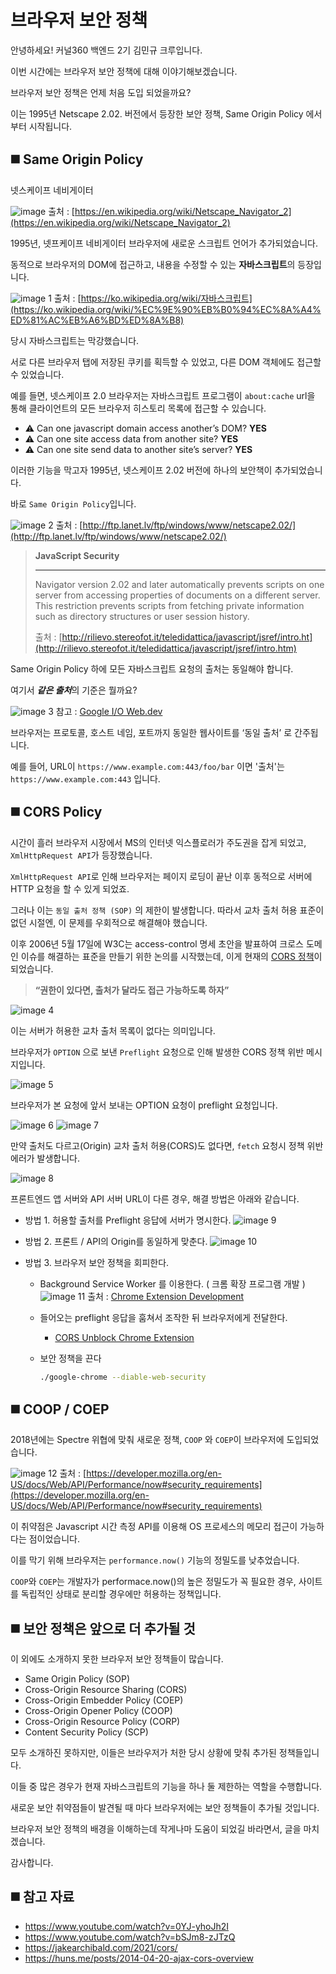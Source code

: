 # 브라우저 보안 정책

안녕하세요! 커널360 백엔드 2기 김민규 크루입니다.

이번 시간에는 브라우저 보안 정책에 대해 이야기해보겠습니다.

브라우저 보안 정책은 언제 처음 도입 되었을까요?

이는 1995년 Netscape 2.02. 버전에서 등장한 보안 정책, Same Origin Policy 에서 부터 시작됩니다.

## ◼️ Same Origin Policy

넷스케이프 네비게이터

![image](https://github.com/user-attachments/assets/31878d76-7105-41ee-bb52-541faa41d827)
출처 : [https://en.wikipedia.org/wiki/Netscape_Navigator_2](https://en.wikipedia.org/wiki/Netscape_Navigator_2)

1995년, 넷프케이프 네비게이터 브라우저에 새로운 스크립트 언어가 추가되었습니다.

동적으로 브라우저의 DOM에 접근하고, 내용을 수정할 수 있는 **자바스크립트**의 등장입니다.

![image 1](https://github.com/user-attachments/assets/bd398984-8526-42da-b90b-12506ddd567a)
출처 : [https://ko.wikipedia.org/wiki/자바스크립트](https://ko.wikipedia.org/wiki/%EC%9E%90%EB%B0%94%EC%8A%A4%ED%81%AC%EB%A6%BD%ED%8A%B8)

당시 자바스크립트는 막강했습니다.

서로 다른 브라우저 탭에 저장된 쿠키를 획득할 수 있었고, 다른 DOM 객체에도 접근할 수 있었습니다. 

예를 들면, 넷스케이프 2.0 브라우저는 자바스크립트 프로그램이 `about:cache`  url을 통해 클라이언트의 모든 브라우저 히스토리 목록에 접근할 수 있습니다. 

- ⚠️ Can one javascript domain access another’s DOM?  **YES**
- ⚠️ Can one site access data from another site? **YES**
- ⚠️ Can one site send data to another site’s server? **YES**

이러한 기능을 막고자 1995년, 넷스케이프 2.02 버전에 하나의 보안책이 추가되었습니다.

바로 `Same Origin Policy`입니다.

![image 2](https://github.com/user-attachments/assets/6a0454bc-1938-4200-b75c-d505f1179da0)
출처 : [http://ftp.lanet.lv/ftp/windows/www/netscape2.02/](http://ftp.lanet.lv/ftp/windows/www/netscape2.02/)

> **JavaScript Security**
> 
> 
> ---
> 
> Navigator version 2.02 and later automatically prevents scripts on one server from accessing properties of documents on a different server. This restriction prevents scripts from fetching private information such as directory structures or user session history.
> 
> 출처 : [http://rilievo.stereofot.it/teledidattica/javascript/jsref/intro.ht](http://rilievo.stereofot.it/teledidattica/javascript/jsref/intro.htm)
> 

Same Origin Policy 하에 모든 자바스크립트 요청의 출처는 동일해야 합니다.

여기서 ***같은 출처***의 기준은 뭘까요?

![image 3](https://github.com/user-attachments/assets/379acbf4-4593-4a6a-9720-673653f2a669)
참고 : [Google I/O Web.dev](https://web.dev/articles/same-site-same-origin?hl=ko)

브라우저는 프로토콜, 호스트 네임, 포트까지 동일한 웹사이트를 ‘동일 출처’ 로 간주됩니다.

예를 들어, URL이 `https://www.example.com:443/foo/bar` 이면 '출처'는 `https://www.example.com:443` 입니다.

## ◼️ CORS Policy

시간이 흘러 브라우저 시장에서 MS의 인터넷 익스플로러가 주도권을 잡게 되었고, `XmlHttpRequest API`가 등장했습니다. 

`XmlHttpRequest API`로 인해 브라우저는 페이지 로딩이 끝난 이후 동적으로 서버에 HTTP 요청을 할 수 있게 되었죠. 

그러나 이는 `동일 출처 정책 (SOP)` 의 제한이 발생합니다. 따라서 교차 출처 허용 표준이 없던 시절엔, 이 문제를 우회적으로 해결해야 했습니다. 

이후 2006년 5월 17일에 W3C는 access-control 명세 초안을 발표하여 크로스 도메인 이슈를 해결하는 표준을 만들기 위한 논의를 시작했는데, 이게 현재의 [CORS 정책](https://en.wikipedia.org/wiki/Cross-origin_resource_sharing)이 되었습니다.

> **“권한이 있다면, 출처가 달라도 접근 가능하도록 하자”**

![image 4](https://github.com/user-attachments/assets/5166e9d8-3f05-4df1-bd34-b17cd78a4b77)

이는 서버가 허용한 교차 출처 목록이 없다는 의미입니다.

브라우저가 `OPTION` 으로 보낸 `Preflight` 요청으로 인해 발생한 CORS 정책 위반 메시지입니다. 

![image 5](https://github.com/user-attachments/assets/6a6873e5-5f5f-4502-8bb0-b51e23b57609)

브라우저가 본 요청에 앞서 보내는 OPTION 요청이 preflight 요청입니다.

![image 6](https://github.com/user-attachments/assets/3725ee69-ae9e-4e48-9561-a693dc0e3b2a)
![image 7](https://github.com/user-attachments/assets/6b596f02-692f-442d-ad44-74c971507d28)

만약 출처도 다르고(Origin) 교차 출처 허용(CORS)도 없다면, `fetch` 요청시 정책 위반 에러가 발생합니다.

![image 8](https://github.com/user-attachments/assets/75b789e2-f112-412d-be9c-0a498738a97a)

프론트엔드 앱 서버와 API 서버 URL이 다른 경우, 해결 방법은 아래와 같습니다.

- 방법 1. 허용할 출처를 Preflight 응답에 서버가 명시한다.
    ![image 9](https://github.com/user-attachments/assets/841425ed-04d8-42d6-8f45-8827ef1bd4a7)

- 방법 2. 프론트 / API의 Origin를 동일하게 맞춘다.
    ![image 10](https://github.com/user-attachments/assets/efeaf07f-2ee8-4dd7-9e27-2f2e18ef184f)

- 방법 3. 브라우저 보안 정책을 회피한다.
    - Background Service Worker 를 이용한다. ( 크롬 확장 프로그램 개발 )
        ![image 11](https://github.com/user-attachments/assets/4fdfaf4f-0dc7-4dc2-9616-741f93b4d7df)
        출처 : [Chrome Extension Development](https://developer.chrome.com/docs/extensions/develop/concepts/network-requests?hl=ko)
    - 들어오는 preflight 응답을 훔쳐서 조작한 뒤 브라우저에게 전달한다.
        - [CORS Unblock Chrome Extension](https://chromewebstore.google.com/detail/cors-unblock/lfhmikememgdcahcdlaciloancbhjino)
    - 보안 정책을 끈다
        
        ```bash
        ./google-chrome --diable-web-security
        ```
        
## ◼️ COOP / COEP

2018년에는 Spectre 위협에 맞춰 새로운 정책, `COOP` 와 `COEP`이 브라우저에 도입되었습니다.

![image 12](https://github.com/user-attachments/assets/2786690c-952f-4507-a174-353c69107488)
출처 : [https://developer.mozilla.org/en-US/docs/Web/API/Performance/now#security_requirements](https://developer.mozilla.org/en-US/docs/Web/API/Performance/now#security_requirements)

 이 취약점은 Javascript 시간 측정 API를 이용해 OS 프로세스의 메모리 접근이 가능하다는 점이었습니다. 

 이를 막기 위해 브라우저는 `performance.now()` 기능의 정밀도를 낮추었습니다.
 
`COOP`와 `COEP`는 개발자가 performace.now()의 높은 정밀도가 꼭 필요한 경우, 사이트를 독립적인 상태로 분리할 경우에만 허용하는 정책입니다.

## ◼️ 보안 정책은 앞으로 더 추가될 것

이 외에도 소개하지 못한 브라우저 보안 정책들이 많습니다.

- Same Origin Policy (SOP)
- Cross-Origin Resource Sharing (CORS)
- Cross-Origin Embedder Policy (COEP)
- Cross-Origin Opener Policy (COOP)
- Cross-Origin Resource Policy (CORP)
- Content Security Policy (SCP)

모두 소개하진 못하지만, 이들은 브라우저가 처한 당시 상황에 맞춰 추가된 정책들입니다.

이들 중 많은 경우가 현재 자바스크립트의 기능을 하나 둘 제한하는 역할을 수행합니다. 

새로운 보안 취약점들이 발견될 때 마다 브라우저에는 보안 정책들이 추가될 것입니다. 

브라우저 보안 정책의 배경을 이해하는데 작게나마 도움이 되었길 바라면서, 글을 마치겠습니다. 

감사합니다.

## ◼️ 참고 자료
- https://www.youtube.com/watch?v=0YJ-yhoJh2I
- https://www.youtube.com/watch?v=bSJm8-zJTzQ
- https://jakearchibald.com/2021/cors/
- https://huns.me/posts/2014-04-20-ajax-cors-overview
